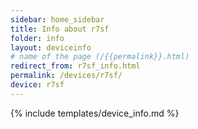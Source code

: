 ```yaml
---
sidebar: home_sidebar
title: Info about r7sf
folder: info
layout: deviceinfo
# name of the page (/{{permalink}}.html)
redirect_from: r7sf_info.html
permalink: /devices/r7sf/
device: r7sf
---
```

{% include templates/device_info.md %}
